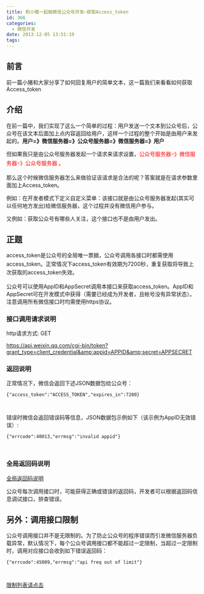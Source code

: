 ```yaml
---
title: 和小猪一起搞微信公众号开发—获取Access_token
id: 366
categories:
  - 微信开发
date: 2013-12-05 13:51:19
tags:
---
```



## 前言
前一篇小猪和大家分享了如何回复用户的简单文本，这一篇我们来看看如何获取Access_token

## 介绍

在前一篇中，我们实现了这么一个简单的过程：用户发送一个文本到公众号后，公众号在该文本后面加上点内容返回给用户，这样一个过程的整个开始是由用户来发起的。**用户=》微信服务器=》公众号服务器=》微信服务器=》用户**

但如果我只是由公众号服务器发起一个请求来请求设置，<span style="color: rgb(255, 0, 0); font-family: 'Microsoft Yahei'; font-size: 14px; line-height: 24px; text-indent: 28px;">公众号服务器=》微信服务器=》公众号服务器&nbsp;。</span>

那么这个时候微信服务器怎么来做验证该请求是合法的呢？答案就是在请求参数里面加上Access_token。

例如：在开发者模式下定义自定义菜单：该接口就是由公众号服务器发起(其实可以任何地方发出)给微信服务器，这个过程并没有微信用户参与。

又例如：获取公众号有哪些人关注，这个接口也不是由用户发出。

## 正题

<span style="line-height: 1.6em;">access_token是公众号的全局唯一票据，公众号调用各接口时都需使用access_token。正常情况下access_token有效期为7200秒，重复获取将导致上次获取的access_token失效。</span>

公众号可以使用AppID和AppSecret调用本接口来获取access_token。AppID和AppSecret可在开发模式中获得（需要已经成为开发者，且帐号没有异常状态）。注意调用所有微信接口时均需使用https协议。

### 接口调用请求说明

http请求方式: GET

https://api.weixin.qq.com/cgi-bin/token?grant_type=client_credential&amp;appid=APPID&amp;secret=APPSECRET

### 返回说明

正常情况下，微信会返回下述JSON数据包给公众号：

```
{"access_token":"ACCESS_TOKEN","expires_in":7200}

 
```


错误时微信会返回错误码等信息，JSON数据包示例如下（该示例为AppID无效错误）:

```
{"errcode":40013,"errmsg":"invalid appid"}

 
```

### 全局返回码说明

[全局返回码说明](http://mp.weixin.qq.com/wiki/index.php?title=%E5%85%A8%E5%B1%80%E8%BF%94%E5%9B%9E%E7%A0%81%E8%AF%B4%E6%98%8E"%E5%85%A8%E5%B1%80%E8%BF%94%E5%9B%9E%E7%A0%81%E8%AF%B4%E6%98%8E")

公众号每次调用接口时，可能获得正确或错误的返回码，开发者可以根据返回码信息调试接口，排查错误。

## 另外：调用接口限制

公众号调用接口并不是无限制的。为了防止公众号的程序错误而引发微信服务器负载异常，默认情况下，每个公众号调用接口都不能超过一定限制，当超过一定限制时，调用对应接口会收到如下错误返回码：

```
{"errcode":45009,"errmsg":"api freq out of limit"}

 

```

[限制列表请点击](http://mp.weixin.qq.com/wiki/index.php?title=%E6%8E%A5%E5%8F%A3%E9%A2%91%E7%8E%87%E9%99%90%E5%88%B6%E8%AF%B4%E6%98%8E "%E6%8E%A5%E5%8F%A3%E9%A2%91%E7%8E%87%E9%99%90%E5%88%B6%E8%AF%B4%E6%98%8E")
